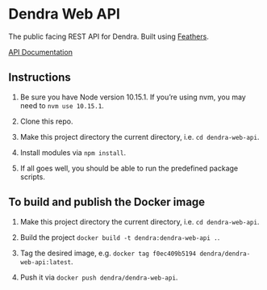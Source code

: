 # Dendra Web API

The public facing REST API for Dendra. Built using [Feathers](https://feathersjs.com).

[API Documentation](https://dendrascience.github.io/dendra-json-schema/)

## Instructions

1. Be sure you have Node version 10.15.1. If you’re using nvm, you may need to `nvm use 10.15.1`.

2. Clone this repo.

3. Make this project directory the current directory, i.e. `cd dendra-web-api`.

4. Install modules via `npm install`.

5. If all goes well, you should be able to run the predefined package scripts.

## To build and publish the Docker image

1. Make this project directory the current directory, i.e. `cd dendra-web-api`.

2. Build the project `docker build -t dendra:dendra-web-api .`.

3. Tag the desired image, e.g. `docker tag f0ec409b5194 dendra/dendra-web-api:latest`.

4. Push it via `docker push dendra/dendra-web-api`.
